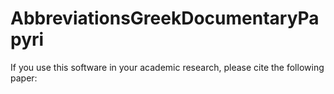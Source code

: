 # AbbreviationsGreekDocumentaryPapyri

If you use this software in your academic research, please cite the following paper:
